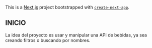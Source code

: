 This is a [Next.js](https://nextjs.org/) project bootstrapped with [`create-next-app`](https://github.com/vercel/next.js/tree/canary/packages/create-next-app).

## INICIO

La idea del proyecto es usar y manipular una API de bebidas, ya sea creando filtros o buscando por nombres.
